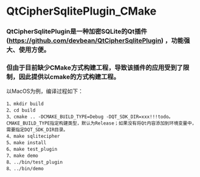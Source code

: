 # QtCipherSqlitePlugin_CMake

### QtCipherSqlitePlugin是一种加密SQLite的Qt插件(https://github.com/devbean/QtCipherSqlitePlugin) ，功能强大、使用方便。
### 但由于目前缺少CMake方式构建工程，导致该插件的应用受到了限制，因此提供以cmake的方式构建工程。

以MacOS为例，编译过程如下：
```
1、mkdir build
2、cd build
3、cmake .. -DCMAKE_BUILD_TYPE=Debug -DQT_SDK_DIR=xxx!!!todo。CMAKE_BUILD_TYPE指定构建类型，默认为Release；如果没有将Qt内容添加到环境变量中，需要指定DQT_SDK_DIR目录。
4、make sqlitecipher
5、make install
6、make test_plugin
7、make demo
8、../bin/test_plugin
8、../bin/demo
```
